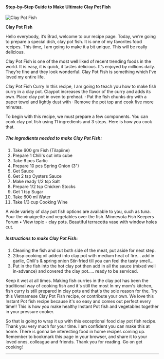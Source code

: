             

#### Step-by-Step Guide to Make Ultimate Clay Pot Fish

![Clay Pot Fish](https://img-global.cpcdn.com/recipes/115e296aa04fb005/751x532cq70/clay-pot-fish-recipe-main-photo.jpg)

**Clay Pot Fish**

Hello everybody, it’s Brad, welcome to our recipe page. Today, we’re going to prepare a special dish, clay pot fish. It is one of my favorites food recipes. This time, I am going to make it a bit unique. This will be really delicious.

Clay Pot Fish is one of the most well liked of recent trending foods in the world. It is easy, it is quick, it tastes delicious. It’s enjoyed by millions daily. They’re fine and they look wonderful. Clay Pot Fish is something which I’ve loved my entire life.

Clay Pot Fish Curry In this recipe, I am going to teach you how to make fish curry in a clay pot. Claypot increases the flavor of the curry and adds its own. Place clay pot in oven to preheat. · Pat the fish chunks dry with a paper towel and lightly dust with · Remove the pot top and cook five more minutes.

To begin with this recipe, we must prepare a few components. You can cook clay pot fish using 11 ingredients and 3 steps. Here is how you cook that.

##### The ingredients needed to make Clay Pot Fish:

1.  Take 600 gm Fish (Tilapiine)
2.  Prepare 1 Chili's cut into cube
3.  Take 6 pcs Garlic
4.  Prepare 10 pcs Spring Onion (3")
5.  Get Sauce
6.  Get 2 tsp Oysters Sauce
7.  Make ready 1/2 tsp Salt
8.  Prepare 1/2 tsp Chicken Stocks
9.  Get 1 tsp Sugar
10.  Take 600 ml Water
11.  Take 1/3 cup Cooking Wine

A wide variety of clay pot fish options are available to you, such as tuna. Pour the vinaigrette and vegetables over the fish. Minnesota Fish Keepers Forum • View topic - clay pots. Beautiful terracotta vase with window holes cut.

##### Instructions to make Clay Pot Fish:

1.  Cleaning the fish and cut both side of the meat, put aside for next step.
2.  2tbsp cooking oil added into clay pot with medium heat of fire… add in garlic, Chili's & spring onion Stir-fried till you can feel the tasty smell…
3.  Put in the fish into the hot clay pot then add in all the sauce (mixed well in-advance) and covered the clay pot….. ready to be serviced.

Keep it wet at all times. Making fish curries in the clay pot has been the traditional way of cooking fish and it's still the most In my mom's kitchen, fish curry is still prepared in clay pots and that's the sole reason for the. Try this Vietnamese Clay Pot Fish recipe, or contribute your own. We love this Instant Pot fish recipe because it's so easy and comes out perfect every time!! This is how you make healthy Instant Pot fish and vegetables together in your pressure cooker.

So that is going to wrap it up with this exceptional food clay pot fish recipe. Thank you very much for your time. I am confident you can make this at home. There is gonna be interesting food in home recipes coming up. Remember to bookmark this page in your browser, and share it to your loved ones, colleague and friends. Thank you for reading. Go on get cooking!

* * *